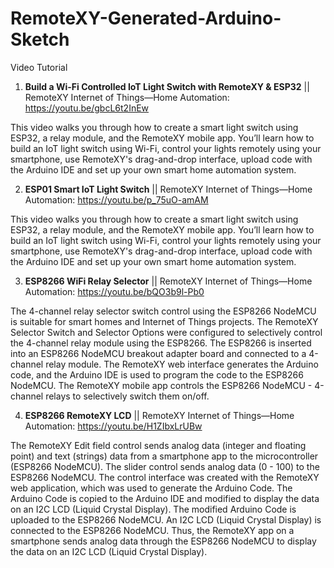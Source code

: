 # RemoteXY-Generated-Arduino-Sketch



Video Tutorial
1. **Build a Wi-Fi Controlled IoT Light Switch with RemoteXY & ESP32** || RemoteXY Internet of Things—Home Automation: https://youtu.be/gbcL6t2InEw

This video walks you through how to create a smart light switch using ESP32, a relay module, and the RemoteXY mobile app. You’ll learn how to build an IoT light switch using Wi-Fi, control your lights remotely using your smartphone, use RemoteXY's drag-and-drop interface, upload code with the Arduino IDE and set up your own smart home automation system.

2. **ESP01 Smart IoT Light Switch** || RemoteXY Internet of Things—Home Automation: https://youtu.be/p_75uO-amAM

This video walks you through how to create a smart light switch using ESP32, a relay module, and the RemoteXY mobile app. You’ll learn how to build an IoT light switch using Wi-Fi, control your lights remotely using your smartphone, use RemoteXY's drag-and-drop interface, upload code with the Arduino IDE and set up your own smart home automation system.

3. **ESP8266 WiFi Relay Selector** || RemoteXY Internet of Things—Home Automation: https://youtu.be/bQO3b9l-Pb0

The 4-channel relay selector switch control using the ESP8266 NodeMCU is suitable for smart homes and Internet of Things projects. The RemoteXY Selector Switch and Selector Options were configured to selectively control the 4-channel relay module using the ESP8266. The ESP8266 is inserted into an ESP8266 NodeMCU breakout adapter board and connected to a 4-channel relay module. The RemoteXY web interface generates the Arduino code, and the Arduino IDE is used to program the code to the ESP8266 NodeMCU. The RemoteXY mobile app controls the ESP8266 NodeMCU - 4-channel relays to selectively switch them on/off.

4. **ESP8266 RemoteXY LCD** || RemoteXY Internet of Things—Home Automation: https://youtu.be/H1ZIbxLrUBw

The RemoteXY Edit field control sends analog data (integer and floating point) and text (strings) data from a smartphone app to the microcontroller (ESP8266 NodeMCU). The slider control sends analog data (0 - 100) to the ESP8266 NodeMCU. The control interface was created with the RemoteXY web application, which was used to generate the Arduino Code. The Arduino Code is copied to the Arduino IDE and modified to display the data on an I2C LCD (Liquid Crystal Display). The modified Arduino Code is uploaded to the ESP8266 NodeMCU. An I2C LCD (Liquid Crystal Display) is connected to the ESP8266 NodeMCU. Thus, the RemoteXY app on a smartphone sends analog data through the ESP8266 NodeMCU to display the data on an I2C LCD (Liquid Crystal Display).
